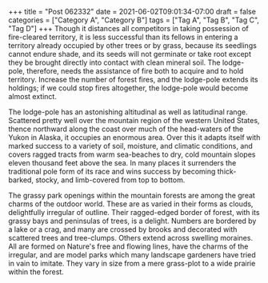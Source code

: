 +++
title = "Post 062332"
date = 2021-06-02T09:01:34-07:00
draft = false
categories = ["Category A", "Category B"]
tags = ["Tag A", "Tag B", "Tag C", "Tag D"]
+++
Though it distances all competitors in taking possession of fire-cleared territory, it is less successful than its fellows in entering a territory already occupied by other trees or by grass, because its seedlings cannot endure shade, and its seeds will not germinate or take root except they be brought directly into contact with clean mineral soil. The lodge-pole, therefore, needs the assistance of fire both to acquire and to hold territory. Increase the number of forest fires, and the lodge-pole extends its holdings; if we could stop fires altogether, the lodge-pole would become almost extinct.

The lodge-pole has an astonishing altitudinal as well as latitudinal range. Scattered pretty well over the mountain region of the western United States, thence northward along the coast over much of the head-waters of the Yukon in Alaska, it occupies an enormous area. Over this it adapts itself with marked success to a variety of soil, moisture, and climatic conditions, and covers ragged tracts from warm sea-beaches to dry, cold mountain slopes eleven thousand feet above the sea. In many places it surrenders the traditional pole form of its race and wins success by becoming thick-barked, stocky, and limb-covered from top to bottom.

The grassy park openings within the mountain forests are among the great charms of the outdoor world. These are as varied in their forms as clouds, delightfully irregular of outline. Their ragged-edged border of forest, with its grassy bays and peninsulas of trees, is a delight. Numbers are bordered by a lake or a crag, and many are crossed by brooks and decorated with scattered trees and tree-clumps. Others extend across swelling moraines. All are formed on Nature's free and flowing lines, have the charms of the irregular, and are model parks which many landscape gardeners have tried in vain to imitate. They vary in size from a mere grass-plot to a wide prairie within the forest.

